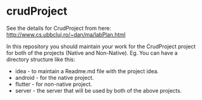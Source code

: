 # crudProject
See the details for CrudProject from here: http://www.cs.ubbcluj.ro/~dan/ma/labPlan.html

In this repository you should maintain your work for the CrudProject project for both of the projects (Native and Non-Native).
Eg. You can have a directory structure like this:
- idea - to maintain a Readme.md file with the project idea. 
- android - for the native project.
- flutter - for non-native project.
- server - the server that will be used by both of the above projects. 
